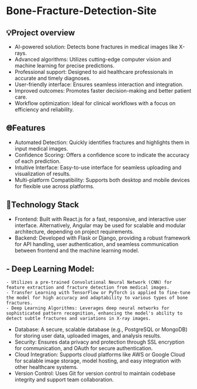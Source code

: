 # Bone-Fracture-Detection-Site 
## 💡Project overview
  - AI-powered solution: Detects bone fractures in medical images like X-rays.
  - Advanced algorithms: Utilizes cutting-edge computer vision and machine learning for precise predictions.
  - Professional support: Designed to aid healthcare professionals in accurate and timely diagnoses.
  - User-friendly interface: Ensures seamless interaction and integration.
  - Improved outcomes: Promotes faster decision-making and better patient care.
  - Workflow optimization: Ideal for clinical workflows with a focus on efficiency and reliability.
## 🌐Features
  - Automated Detection: Quickly identifies fractures and highlights them in input medical images.
  - Confidence Scoring: Offers a confidence score to indicate the accuracy of each prediction.
  - Intuitive Interface: Easy-to-use interface for seamless uploading and visualization of results.
  - Multi-platform Compatibility: Supports both desktop and mobile devices for flexible use across platforms.
## 🤖Technology Stack
  - Frontend: Built with React.js for a fast, responsive, and interactive user interface. Alternatively, Angular may be used for scalable and modular architecture, depending on project requirements.
  - Backend: Developed with Flask or Django, providing a robust framework for API handling, user authentication, and seamless communication between frontend and the machine learning model.
  ## - Deep Learning Model:
    - Utilizes a pre-trained Convolutional Neural Network (CNN) for feature extraction and fracture detection from medical images.
    - Transfer Learning with TensorFlow or PyTorch is applied to fine-tune the model for high accuracy and adaptability to various types of bone fractures.
    - Deep Learning Algorithms: Leverages deep neural networks for sophisticated pattern recognition, enhancing the model's ability to detect subtle fractures and variations in X-ray images.
  - Database: A secure, scalable database (e.g., PostgreSQL or MongoDB) for storing user data, uploaded images, and analysis results.
  - Security: Ensures data privacy and protection through SSL encryption for communication, and OAuth for secure authentication.
  - Cloud Integration: Supports cloud platforms like AWS or Google Cloud for scalable image storage, model hosting, and easy integration with other healthcare systems.
  - Version Control: Uses Git for version control to maintain codebase integrity and support team collaboration.

